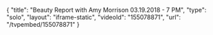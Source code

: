 {
    "title": "Beauty Report with Amy Morrison 03.19.2018 - 7 PM",
    "type": "solo",
    "layout": "iframe-static",
    "videoId": "155078871",
    "url": "\/tvpembed\/155078871"
}